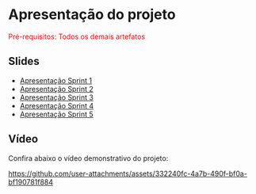 # Apresentação do projeto

<span style="color:red">Pré-requisitos: Todos os demais artefatos</span>


## Slides

- [Apresentação Sprint 1](https://github.com/ICEI-PUC-Minas-PBE-ADS-SI/2025-1-p5-tias-ecoflowdbm/blob/main/presentation/AprensentacaoSprint1.pdf)
- [Apresentação Sprint 2](https://github.com/ICEI-PUC-Minas-PBE-ADS-SI/2025-1-p5-tias-ecoflowdbm/blob/main/presentation/AprensentacaoSprint2.pdf)
- [Apresentação Sprint 3](https://github.com/ICEI-PUC-Minas-PBE-ADS-SI/2025-1-p5-tias-ecoflowdbm/blob/main/presentation/Aprensenta%C3%A7%C3%A3oSprint3.pptx.pdf)
- [Apresentação Sprint 4](https://github.com/ICEI-PUC-Minas-PBE-ADS-SI/2025-1-p5-tias-ecoflowdbm/blob/main/presentation/Aprensenta%C3%A7%C3%A3o%20Sprint%204.pdf)
- [Apresentação Sprint 5](https://github.com/ICEI-PUC-Minas-PBE-ADS-SI/2025-1-p5-tias-ecoflowdbm/blob/main/presentation/Aprensenta%C3%A7%C3%A3o%20Sprint%205.pdf)

## Vídeo


Confira abaixo o vídeo demonstrativo do projeto:


https://github.com/user-attachments/assets/332240fc-4a7b-490f-bf0a-bf190781f884









